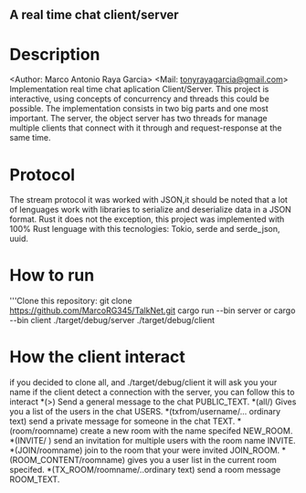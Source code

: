 ## A real time chat client/server
# Description
<Author: Marco Antonio Raya Garcia>
<Mail: tonyrayagarcia@gmail.com>
Implementation real time chat aplication Client/Server. This project is interactive, using concepts of concurrency and threads this could be possible.
The implementation consists in two big parts and one most important. The server, the object server has two threads for manage multiple clients that connect 
with it through <sockets> and request-response at the same time.
# Protocol
The stream protocol it was worked with JSON,it should be noted that a lot of lenguages work with libraries to serialize and deserialize data in a JSON format.
Rust it does not the exception, this project was implemented with 100% Rust lenguage with this tecnologies: Tokio, serde and serde_json, uuid.
# How to run
'''Clone this repository:
git clone https://github.com/MarcoRG345/TalkNet.git
cargo run --bin server or cargo --bin client
./target/debug/server ./target/debug/client
# How the client interact
if you decided to clone all, and ./target/debug/client it will ask you your name if the client detect a connection with the server, you can follow this to interact
  *(>) Send a general message to the chat PUBLIC_TEXT.
  *(all/) Gives you a list of the users in the chat USERS.
  *(txfrom/username/... ordinary text) send a private message for someone in the chat TEXT.
  *(room/roomname) create a new room with the name specifed NEW_ROOM.
  *(INVITE/ <users> <roomname>) send an invitation for multiple users with the room name INVITE.
  *(JOIN/roomname) join to the room that your were invited JOIN_ROOM.
  *(ROOM_CONTENT/roomname) gives you a user list in the current room specifed.
  *(TX_ROOM/roomname/..ordinary text) send a room message ROOM_TEXT. 

